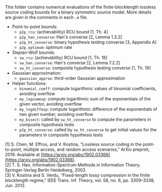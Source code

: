 This folder contains numerical evaluations of the finite-blocklength lossless source coding bounds for a binary symmetric source model. More details are given in the comments in each `.m` file.

* Point-to-point bounds:
    * `p2p_rcu`: (achievability) RCU bound [1, Th. 4]
    * `p2p_han_converse`: Han's converse [2, Lemma 1.3.2]
    * `p2p_ht_converse`: binary hypothesis testing converse [3, Appendix A]
    * `p2p_optimum`: optimum rate
* Slepian-Wolf bounds:
    * `sw_rcu`: (achievability) RCU bound [1, Th. 18]
    * `sw_han_converse`: Han's converse [2, Lemma 7.2.2]
    * `sw_ht_converse`: composite hypothesis testing converse [1, Th. 19]
* Gaussian approximation:
    * `gaussian_approx`: third-order Gaussian approximation
* Helper functions:
    * `binomial_coeff`: compute logarithmic values of binomial coefficients, avoiding overflow
    * `my_logsumexp`: compute logarithmic sum of the exponentials of the given vector, avoiding overflow
    * `my_logdiffexp`: compute logarithmic difference of the exponentials of two given number, avoiding overflow
    * `my_bisect`: called by `sw_ht_converse` to compute the parameters in composite hypothesis tests
    * `p2p_ht_converse`: called by `sw_ht_converse` to get initial values for the parameters in composite hypothesis tests
    
    
[1] S. Chen, M. Effros, and V. Kostina, “Lossless source coding in the point-to-point, multiple access, and random access scenarios,” ArXiv preprint, 2019. Available at [https://arxiv.org/abs/1902.03366](https://arxiv.org/abs/1902.03366). <br />
[2] T. S. Han, Information-Spectrum Methods in Information Theory. Springer-Verlag Berlin Heidelberg, 2003. <br />
[3] V. Kostina and S. Verdu, “Fixed-length lossy compression in the finite blocklength regime,” IEEE Trans. Inf. Theory, vol. 58, no. 6, pp. 3309–3338, Jun. 2012.

